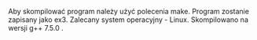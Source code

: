 Aby skompilować program należy użyć polecenia make. Program zostanie zapisany jako ex3. Zalecany system operacyjny - Linux. Skompilowano na wersji g++ 7.5.0 .
